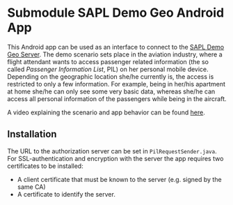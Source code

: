 # Submodule SAPL Demo Geo Android App

This Android app can be used as an interface to connect to the [SAPL Demo Geo Server](https://github.com/heutelbeck/sapl-demos/tree/master/sapl-demo-geo-server). The demo scenario sets place in the aviation industry, where a flight attendant wants to access passenger related information (the so called *Passenger Information List*, PIL) on her personal mobile device. Depending on the geographic location she/he currently is, the access is restricted to only a few information. For example, being in her/his apartment at home she/he can only see some very basic data, whereas she/he can access all personal information of the passengers while being in the aircraft.

A video explaining the scenario and app behavior can be found [here](https://www.youtube.com/watch?v=OtSotMNmX9Y).

## Installation

The URL to the authorization server can be set in `PilRequestSender.java`.
For SSL-authentication and encryption with the server the app requires two certificates to be installed:
* A client certificate that must be known to the server (e.g. signed by the same CA)
* A certificate to identify the server.